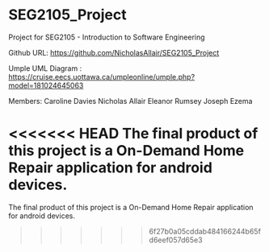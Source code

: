# SEG2105_Project
Project for SEG2105 - Introduction to Software Engineering

Github URL: https://github.com/NicholasAllair/SEG2105_Project

Umple UML Diagram : https://cruise.eecs.uottawa.ca/umpleonline/umple.php?model=181024645063

Members:
Caroline Davies
Nicholas Allair
Eleanor Rumsey
Joseph Ezema 

<<<<<<< HEAD
The final product of this project is a On-Demand Home Repair application for android devices.
=======
The final product of this project is a On-Demand Home Repair application for android devices.
>>>>>>> 6f27b0a05cddab484166244b65fd6eef057d65e3
